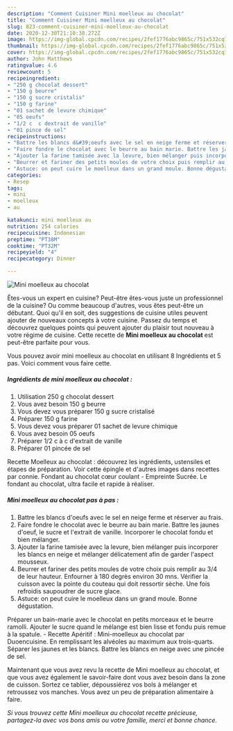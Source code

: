 ```yaml
---
description: "Comment Cuisiner Mini moelleux au chocolat"
title: "Comment Cuisiner Mini moelleux au chocolat"
slug: 823-comment-cuisiner-mini-moelleux-au-chocolat
date: 2020-12-30T21:10:38.272Z
image: https://img-global.cpcdn.com/recipes/2fef1776abc9865c/751x532cq70/mini-moelleux-au-chocolat-photo-principale-de-la-recette.jpg
thumbnail: https://img-global.cpcdn.com/recipes/2fef1776abc9865c/751x532cq70/mini-moelleux-au-chocolat-photo-principale-de-la-recette.jpg
cover: https://img-global.cpcdn.com/recipes/2fef1776abc9865c/751x532cq70/mini-moelleux-au-chocolat-photo-principale-de-la-recette.jpg
author: John Matthews
ratingvalue: 4.6
reviewcount: 5
recipeingredient:
- "250 g chocolat dessert"
- "150 g beurre"
- "150 g sucre cristalis"
- "150 g farine"
- "01 sachet de levure chimique"
- "05 oeufs"
- "1/2 c  c dextrait de vanille"
- "01 pince de sel"
recipeinstructions:
- "Battre les blancs d&#39;oeufs avec le sel en neige ferme et réserver au frais."
- "Faire fondre le chocolat avec le beurre au bain marie. Battre les jaunes d&#39;oeuf, le sucre et l&#39;extrait de vanille. Incorporer le chocolat fondu et bien mélanger."
- "Ajouter la farine tamisée avec la levure, bien mélanger puis incorporer les blancs en neige et mélanger délicatement afin de garder l&#39;aspect mousseux."
- "Beurrer et fariner des petits moules de votre choix puis remplir au 3/4 de leur hauteur. Enfourner à 180 degrès environ 30 mns. Vérifier la cuisson avec la pointe du couteau qui doit ressortir sèche. Une fois refroidis saupoudrer de sucre glace."
- "Astuce: on peut cuire le moelleux dans un grand moule. Bonne dégustation."
categories:
- Resep
tags:
- mini
- moelleux
- au

katakunci: mini moelleux au 
nutrition: 254 calories
recipecuisine: Indonesian
preptime: "PT38M"
cooktime: "PT32M"
recipeyield: "4"
recipecategory: Dinner

---
```



![Mini moelleux au chocolat](https://img-global.cpcdn.com/recipes/2fef1776abc9865c/751x532cq70/mini-moelleux-au-chocolat-photo-principale-de-la-recette.jpg)

Êtes-vous un expert en cuisine? Peut-être êtes-vous juste un professionnel de la cuisine? Ou comme beaucoup d'autres, vous êtes peut-être un débutant. Quoi qu'il en soit, des suggestions de cuisine utiles peuvent ajouter de nouveaux concepts à votre cuisine. Passez du temps et découvrez quelques points qui peuvent ajouter du plaisir tout nouveau à votre régime de cuisine. Cette recette de <strong> Mini moelleux au chocolat </strong> est peut-être parfaite pour vous.

<!--inarticleads1-->

Vous pouvez avoir mini moelleux au chocolat en utilisant 8 Ingrédients et 5 pas. Voici comment vous faire cette.

##### Ingrédients de mini moelleux au chocolat :

1. Utilisation 250 g chocolat dessert
1. Vous avez besoin 150 g beurre
1. Vous devez vous préparer 150 g sucre cristalisé
1. Préparer 150 g farine
1. Vous devez vous préparer 01 sachet de levure chimique
1. Vous avez besoin 05 oeufs
1. Préparer 1/2 c à c d&#39;extrait de vanille
1. Préparer 01 pincée de sel


Recette Moelleux au chocolat : découvrez les ingrédients, ustensiles et étapes de préparation. Voir cette épingle et d&#39;autres images dans recettes par connie. Fondant au chocolat cœur coulant - Empreinte Sucrée. Le fondant au chocolat, ultra facile et rapide à réaliser. 

<!--inarticleads2-->

##### Mini moelleux au chocolat pas à pas :

1. Battre les blancs d&#39;oeufs avec le sel en neige ferme et réserver au frais.
1. Faire fondre le chocolat avec le beurre au bain marie. Battre les jaunes d&#39;oeuf, le sucre et l&#39;extrait de vanille. Incorporer le chocolat fondu et bien mélanger.
1. Ajouter la farine tamisée avec la levure, bien mélanger puis incorporer les blancs en neige et mélanger délicatement afin de garder l&#39;aspect mousseux.
1. Beurrer et fariner des petits moules de votre choix puis remplir au 3/4 de leur hauteur. Enfourner à 180 degrès environ 30 mns. Vérifier la cuisson avec la pointe du couteau qui doit ressortir sèche. Une fois refroidis saupoudrer de sucre glace.
1. Astuce: on peut cuire le moelleux dans un grand moule. Bonne dégustation.


Préparer un bain-marie avec le chocolat en petits morceaux et le beurre ramolli. Ajouter le sucre quand le mélange est bien lisse et fondu puis remue à la spatule. - Recette Apéritif : Mini-moelleux au chocolat par Duoencuisine. En remplissant les alvéoles au maximum aux trois-quarts. Séparer les jaunes et les blancs. Battre les blancs en neige avec une pincée de sel. 

<!--inarticleads1-->

<p>
Maintenant que vous avez revu la recette de Mini moelleux au chocolat, et que vous avez également le savoir-faire dont vous avez besoin dans la zone de cuisson. Sortez ce tablier, dépoussiérez vos bols à mélanger et retroussez vos manches. Vous avez un peu de préparation alimentaire à faire.
</p>

<p>
<i>Si vous trouvez cette Mini moelleux au chocolat recette précieuse, partagez-la avec vos bons amis ou votre famille, merci et bonne chance.</i>
</p>
